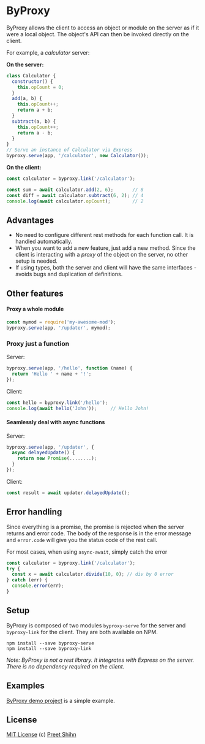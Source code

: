 # ByProxy

ByProxy allows the client to access an object or module on the server as if it were a local object. The object's API can then be invoked directly on the client.

For example, a *calculator* server:

**On the server:**
```javascript
class Calculator {
  constructor() {
    this.opCount = 0;
  }
  add(a, b) {
    this.opCount++;
    return a + b;
  }
  subtract(a, b) {
    this.opCount++;
    return a - b;
  }
}
// Serve an instance of Calculator via Express
byproxy.serve(app, '/calculator', new Calculator()); 
```

**On the client:**
```javascript
const calculator = byproxy.link('/calculator');

const sum = await calculator.add(2, 6);       // 8
const diff = await calculator.subtract(6, 2); // 4
console.log(await calculator.opCount);        // 2
```

## Advantages
* No need to configure different rest methods for each function call. It is handled automatically. 
* When you want to add a new feature, just add a new method. Since the client is interacting with a *proxy* of the object on the server, no other setup is needed. 
* If using types, both the server and client will have the same interfaces - avoids bugs and duplication of definitions. 

## Other features

#### Proxy a whole module
```javascript
const mymod = require('my-awesome-mod');
byproxy.serve(app, '/updater', mymod);
```

### Proxy just a function
Server:
```javascript
byproxy.serve(app, '/hello', function (name) {
  return 'Hello ' + name + '!';
});
```
Client:
```javascript
const hello = byproxy.link('/hello');
console.log(await hello('John'));     // Hello John!
```

#### Seamlessly deal with async functions
Server: 
```javascript
byproxy.serve(app, '/updater', {
  async delayedUpdate() {
    return new Promise(........);
  }
}); 
```
Client:
```javascript
const result = await updater.delayedUpdate();
```



## Error handling

Since everything is a promise, the promise is rejected when the server returns and error code. The body of the response is in the error message and `error.code` will give you the status code of the rest call. 

For most cases, when using `async-await`, simply catch the error

```javascript
const calculator = byproxy.link('/calculator');
try {
  const x = await calculator.divide(10, 0); // div by 0 error
} catch (err) {
  console.error(err);
}
```

## Setup

ByProxy is composed of two modules `byproxy-serve` for the server and `byproxy-link` for the client. 
They are both available on NPM.

```
npm install --save byproxy-serve
npm install --save byproxy-link
```

*Note: ByProxy is not a rest library. It integrates with Express on the server. There is no dependency required on the client.*

## Examples
[ByProxy demo project](https://github.com/pshihn/byproxy-demo) is a simple example.

## License
[MIT License](https://github.com/pshihn/byproxy/blob/master/LICENSE) (c) [Preet Shihn](https://twitter.com/preetster)
